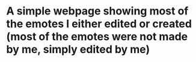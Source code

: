 # A simple webpage showing most of the emotes I either edited or created (most of the emotes were not made by me, simply edited by me)
